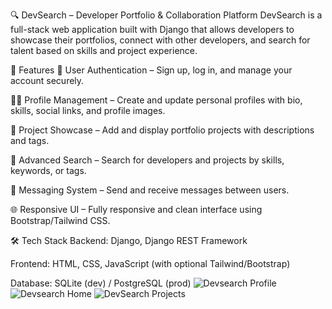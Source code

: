 
🔍 DevSearch – Developer Portfolio & Collaboration Platform
DevSearch is a full-stack web application built with Django that allows developers to showcase their portfolios, connect with other developers, and search for talent based on skills and project experience.

🚀 Features
🔐 User Authentication – Sign up, log in, and manage your account securely.

👨‍💻 Profile Management – Create and update personal profiles with bio, skills, social links, and profile images.

💼 Project Showcase – Add and display portfolio projects with descriptions and tags.

🔎 Advanced Search – Search for developers and projects by skills, keywords, or tags.

💬 Messaging System – Send and receive messages between users.

🌐 Responsive UI – Fully responsive and clean interface using Bootstrap/Tailwind CSS.

🛠️ Tech Stack
Backend: Django, Django REST Framework

Frontend: HTML, CSS, JavaScript (with optional Tailwind/Bootstrap)

Database: SQLite (dev) / PostgreSQL (prod)
![Devsearch Profile](https://github.com/user-attachments/assets/5b35036f-301a-44aa-88cc-144fe88c3244)
![Devsearch Home](https://github.com/user-attachments/assets/d1fc0092-34d1-4b8b-83c0-a450cea6cab1)
![DevSearch Projects](https://github.com/user-attachments/assets/0e53fcb1-0907-4fbc-98e9-c155826b6b64)

